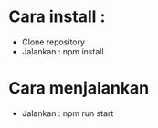 # Cara install :
- Clone repository
- Jalankan : npm install

# Cara menjalankan

- Jalankan : npm run start
